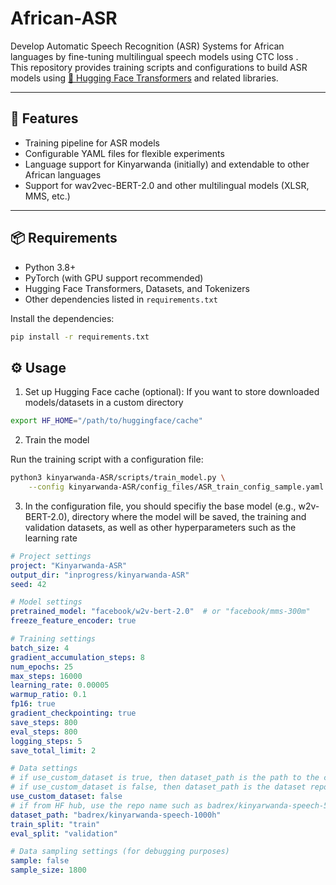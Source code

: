 # African-ASR

Develop Automatic Speech Recognition (ASR) Systems for African languages by fine-tuning multilingual speech models using CTC loss .  
This repository provides training scripts and configurations to build ASR models using [🤗 Hugging Face Transformers](https://huggingface.co/transformers/) and related libraries.

---

## 🚀 Features
- Training pipeline for ASR models
- Configurable YAML files for flexible experiments
- Language support for Kinyarwanda (initially) and extendable to other African languages
- Support for wav2vec-BERT-2.0 and other multilingual models (XLSR, MMS, etc.)
---

## 📦 Requirements

- Python 3.8+
- PyTorch (with GPU support recommended)
- Hugging Face Transformers, Datasets, and Tokenizers
- Other dependencies listed in `requirements.txt` 


Install the dependencies:
```bash
pip install -r requirements.txt
```


## ⚙️ Usage

1. Set up Hugging Face cache (optional): 
If you want to store downloaded models/datasets in a custom directory

```bash
export HF_HOME="/path/to/huggingface/cache"
```

2. Train the model

Run the training script with a configuration file:

```bash
python3 kinyarwanda-ASR/scripts/train_model.py \
    --config kinyarwanda-ASR/config_files/ASR_train_config_sample.yaml
```

3. In the configuration file, you should specifiy the base model (e.g., w2v-BERT-2.0), directory where the model will be saved, the training and validation datasets, as well as other hyperparameters such as the learning rate 

```yaml
# Project settings
project: "Kinyarwanda-ASR"
output_dir: "inprogress/kinyarwanda-ASR"
seed: 42

# Model settings
pretrained_model: "facebook/w2v-bert-2.0"  # or "facebook/mms-300m"  
freeze_feature_encoder: true

# Training settings
batch_size: 4
gradient_accumulation_steps: 8
num_epochs: 25
max_steps: 16000
learning_rate: 0.00005
warmup_ratio: 0.1
fp16: true
gradient_checkpointing: true
save_steps: 800
eval_steps: 800
logging_steps: 5
save_total_limit: 2

# Data settings
# if use_custom_dataset is true, then dataset_path is the path to the custom dataset on disk
# if use_custom_dataset is false, then dataset_path is the dataset repo name on the HF hub
use_custom_dataset: false
# if from HF hub, use the repo name such as badrex/kinyarwanda-speech-500h
dataset_path: "badrex/kinyarwanda-speech-1000h" 
train_split: "train"
eval_split: "validation"

# Data sampling settings (for debugging purposes)
sample: false
sample_size: 1800 

```

